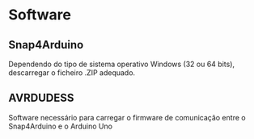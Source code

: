 # Software
## Snap4Arduino
Dependendo do tipo de sistema operativo Windows (32 ou 64 bits), descarregar o ficheiro .ZIP adequado.
## AVRDUDESS
Software necessário para carregar o firmware de comunicação entre o Snap4Arduino e o Arduino Uno

